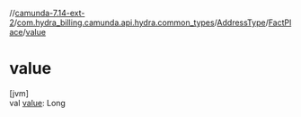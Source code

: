 //[camunda-7.14-ext-2](../../../../index.md)/[com.hydra_billing.camunda.api.hydra.common_types](../../index.md)/[AddressType](../index.md)/[FactPlace](index.md)/[value](value.md)

# value

[jvm]\
val [value](value.md): Long
